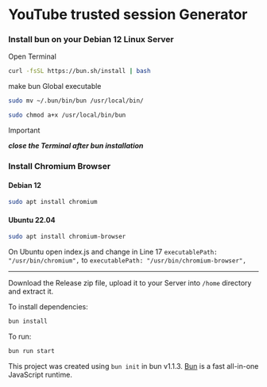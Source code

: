 # YouTube trusted session Generator

### Install bun on your Debian 12 Linux Server

Open Terminal

```bash
curl -fsSL https://bun.sh/install | bash
```

make bun Global executable

```bash
sudo mv ~/.bun/bin/bun /usr/local/bin/
```

```bash
sudo chmod a+x /usr/local/bin/bun
```

> [!IMPORTANT]  
> ***close the Terminal after bun installation***


### Install Chromium Browser

#### Debian 12
```bash
sudo apt install chromium
```

#### Ubuntu 22.04
```bash
sudo apt install chromium-browser
```

On Ubuntu open index.js and change in Line 17 `executablePath: "/usr/bin/chromium",` to `executablePath: "/usr/bin/chromium-browser",`

---

Download the Release zip file, upload it to your Server into `/home` directory and extract it.


To install dependencies:

```bash
bun install
```

To run:

```bash
bun run start
```

This project was created using `bun init` in bun v1.1.3. [Bun](https://bun.sh) is a fast all-in-one JavaScript runtime.

